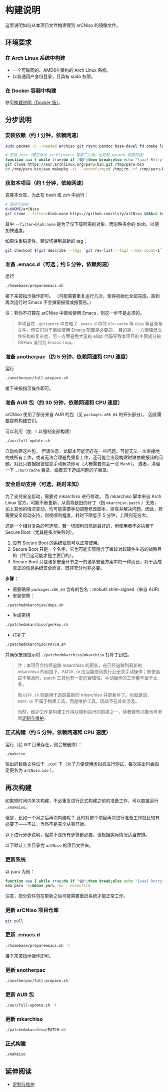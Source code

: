 # 构建说明
这里说明如何从本项目文件构建得到 arCNiso 的镜像文件。

## 环境要求
### 在 Arch Linux 系统中构建
- 一个可联网的、AMD64 架构的 Arch Linux 系统。
- 以普通用户身份登录，且具有 sudo 权限。
### 在 Docker 容器中构建
参见[构建说明（Docker 版）](./BUILDinDocker.md)。

## 分步说明

### 安装依赖（约 1 分钟，依赖网速）

```bash
sudo pacman -S --needed archiso git rsync pandoc base-devel fd cmake less sudo

# 安装 paru（若已添加 archlinuxcn 等第三方源，也可用 pacman 直接安装）
function aaa { while true;do if "$@";then break;else echo "[aaa] Retrying \"$@\"";sleep 1;fi;done; }
git clone https://aur.archlinux.org/paru-bin.git /tmp/paru-bin
cd /tmp/paru-bin;aaa makepkg -si --noconfirm;cd /tmp;rm -rf /tmp/paru-bin
```

### 获取本项目（约 1 分钟，依赖网速）

克隆本仓库，为此在 bash 或 zsh 中运行：
```bash
# 路径可自拟
d=$HOME/arCNiso
git clone --filter=blob:none https://github.com/clsty/arCNiso $d&&cd $d
```
其中 `--filter=blob:none` 是为了仅下载所需的对象，而忽略多余的 blob，以便加快速度。

如果注重稳定性，建议切换到最新的 tag：
```bash
git checkout $(git describe --tags `git rev-list --tags --max-count=1`)
```

### 准备 .emacs.d（可选；约 5 分钟，依赖网速）

运行
```bash
./homebase/prepareemacs.sh
```
接下来按指示操作即可。
（可能需要重复运行几次，使得初始化全部完成，直到再次运行时 Emacs 不会弹窗报错或报警告。）

注：若你不打算在 arCNiso 中离线使用 Emacs，则这一步不是必须的。

> 本项目在 `.gitignore` 中忽略了 `.emacs.d` 中的 `eln-cache` 与 `elpa` 等目录与文件，但它们对于离线使用 Emacs 配置是必要的。
> 目的是，一方面降低文件结构的复杂度，另一方面避免大量的 elisp 代码导致本项目的主要成分被 GitHub 误判为 Emacs Lisp。


### 准备 anotherpac（约 5 分钟，依赖网速和 CPU 速度）

运行
```bash
./anotherpac/full-prepare.sh
```
接下来按指示操作即可。


### 准备 AUR 包（约 30 分钟，依赖网速和 CPU 速度）

arCNiso 使用了部分来自 AUR 的包（见 `packages.x86_64` 的开头部分），
因此需要提前构建它们。

可以利用（加 `-f` 以强制全部构建）
```bash
./aur/full-update.sh
```
自动构建这些包。
但请注意，此脚本可能仍存在一些问题，可能无法一次直接地完成所有工作，或者无法合理避免重复工作，还可能会出现构建时缺依赖报错的问题，对此只要据报错信息手动解决即可（大概需要你会一点 Bash）。
或者，清理一下 `./aur/cache` 目录，或者其下造成问题的子目录。


### 安全启动支持（可选，耗时未知）

为了支持安全启动，需要对 mkarchiso 进行修改。
而 mkarchiso 脚本来自 Arch Linux 官方，可能不断更新，从而导致旧的补丁（指 `mkarchiso.patch` ）无效，加上其他的情况变动，均可能需要手动调整修改脚本、排查并解决问题。因此，若需要安全启动支持，则视顺利程度，耗时下限低于 5 分钟，上限则无穷大。

这是一个相对复杂的可选项。若一切顺利自然是最好的，但使用者不必执著于 Secure Boot（尤其是多次失败时）。

1. 没有 Secure Boot 的系统依然可以正常使用。
2. Secure Boot 只是一个名字，它也可能实际隐含了微软对软硬件生态的战略目的（并且这可能才是主要目的）。
3. Secure Boot 只是诸多安全环节之一的诸多安全方案中的一种而已，对于达成真正的信息系统安全而言，既非充分也非必要。

**步骤：**
- 需要确保 `packages.x86_64` 含有的包名：mokutil shim-signed（来自 AUR）
- 安装依赖：
```bash
./patchedmkarchiso/deps.sh
```
- 生成密钥
```bash
./patchedmkarchiso/genkey.sh
```
- 打补丁
```bash
./patchedmkarchiso/PATCH.sh
```
  并确保按照提示将 `./patchedmkarchiso/mkarchiso` 打补丁到位。

> 注：本项目会持续追踪 mkarchiso 的更新，在已经追踪到最新的 mkarchiso 的前提下，`PATCH.sh` 应当能顺利执行且无须手动操作；即使追踪不够及时，patch 工具也有一定的容错性，手动操作的工作量不至于太多。
> 
> 而 `DIFF.sh` 则是用于追踪最新的 mkarchiso 并更新补丁。也就是说，`DIFF.sh` 不属于构建工具，而是维护工具，因此不在此处涉及。
>
> 当然，维护工作是构建工作得以顺利进行的前提之一，读者若有兴趣也可参阅[定制与维护](./update.md)。

### 正式构建（约 5 分钟，依赖网速和 CPU 速度）

运行（若 `OUT` 目录存在，则会被删除）：
```bash
./makeiso
```

输出的镜像文件位于 `./OUT` 下（为了方便使用虚拟机进行测试，每次输出时会固定更名为 `arCNiso.iso` ）。

## 再次构建
如果短时间内多次构建，不必重复进行正式构建之前的准备工作，可以直接运行 `./makeiso`。

但是，比如一个月之后再次构建呢？
此时对整个项目再次进行准备工作就比较有必要了——不过，当然不是完全从零开始。

以下进行分步说明，但并不是所有步骤都必要，请根据实际情况适当安排。

以下默认工作目录为 `arCNiso` 的项目文件夹。
### 更新系统
以 paru 为例：
```bash
function aaa { while true;do if "$@";then break;else echo "[aaa] Retrying \"$@\"";sleep 1;fi;done; }
aaa paru -Sy&&aaa paru -Su --noconfirm
```
注意，部分软件包在更新之后可能需要重启系统才能正常工作。
### 更新 arCNiso 项目仓库
```bash
git pull
```
### 更新 .emacs.d
```bash
./homebase/prepareemacs.sh -f
```
接下来按指示操作即可。
### 更新 anotherpac
```bash
./anotherpac/full-prepare.sh
```
### 更新 AUR 包
```bash
./aur/full-update.sh -f
```
### 更新 mkarchiso
```bash
./patchedmkarchiso/PATCH.sh
```
### 正式构建
```bash
./makeiso
```

## 延伸阅读
- [定制与维护](./update.md)
